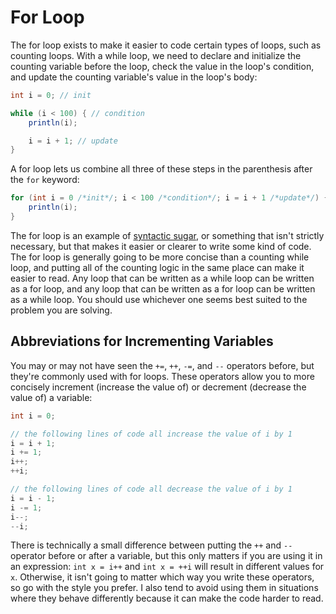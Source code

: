 # For Loop

The for loop exists to make it easier to code certain types of loops, such as
counting loops. With a while loop, we need to declare and initialize the
counting variable before the loop, check the value in the loop's condition, and
update the counting variable's value in the loop's body:

```java
int i = 0; // init

while (i < 100) { // condition
    println(i);

    i = i + 1; // update
}
```

A for loop lets us combine all three of these steps in the parenthesis after the
`for` keyword:

```java
for (int i = 0 /*init*/; i < 100 /*condition*/; i = i + 1 /*update*/) {
    println(i);
}
```

The for loop is an example of [syntactic sugar](
https://en.wikipedia.org/wiki/Syntactic_sugar), or something that isn't strictly
necessary, but that makes it easier or clearer to write some kind of code. The
for loop is generally going to be more concise than a counting while loop, and
putting all of the counting logic in the same place can make it easier to read.
Any loop that can be written as a while loop can be written as a for loop, and
any loop that can be written as a for loop can be written as a while loop. You
should use whichever one seems best suited to the problem you are solving.

## Abbreviations for Incrementing Variables

You may or may not have seen the `+=`, `++`, `-=`, and `--` operators before,
but they're commonly used with for loops. These operators allow you to more
concisely increment (increase the value of) or decrement (decrease the value of)
a variable:

```java
int i = 0;

// the following lines of code all increase the value of i by 1
i = i + 1;
i += 1;
i++;
++i;

// the following lines of code all decrease the value of i by 1
i = i - 1;
i -= 1;
i--;
--i;
```

There is technically a small difference between putting the `++` and `--`
operator before or after a variable, but this only matters if you are using it
in an expression: `int x = i++` and `int x = ++i` will result in different
values for `x`. Otherwise, it isn't going to matter which way you write these
operators, so go with the style you prefer. I also tend to avoid using them in
situations where they behave differently because it can make the code harder to
read.
